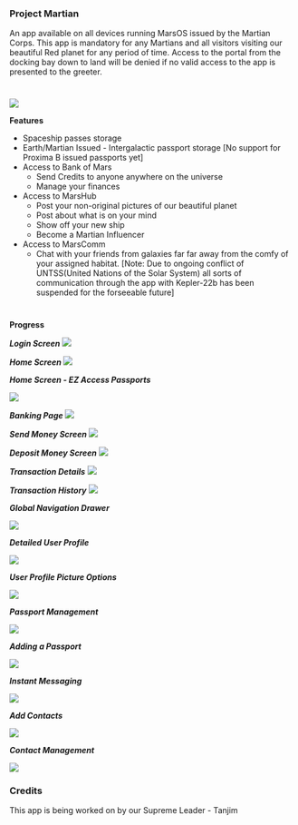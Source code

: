 ### Project Martian
An app available on all devices running MarsOS issued by the Martian Corps. This app is mandatory for any Martians and all visitors visiting our beautiful Red planet for any period of time. Access to the portal from the docking bay down to land will be denied if no valid access to the app is presented to the greeter.

# 

![](https://i.imgur.com/hm5XPfL.png)

**Features**
- Spaceship passes storage
- Earth/Martian Issued - Intergalactic passport storage [No support for Proxima B issued passports yet]
- Access to Bank of Mars
  - Send Credits to anyone anywhere on the universe
  - Manage your finances
- Access to MarsHub
  - Post your non-original pictures of our beautiful planet
  - Post about what is on your mind
  - Show off your new ship
  - Become a Martian Influencer
- Access to MarsComm
  - Chat with your friends from galaxies far far away from the comfy of your assigned habitat. [Note: Due to ongoing conflict of UNTSS(United Nations of the Solar System) all sorts of communication through the app with Kepler-22b has been suspended for the forseeable future]

# 

**Progress**

***Login Screen***
![](https://i.imgur.com/P8tOhic.png)

***Home Screen***
![](https://lh3.googleusercontent.com/THNLqqXsrCLgPGoVSMKZkvjU0GJKVzbHhYzmVLbZUb0jYB7Ry-O0E9WDlJb9cxUYUYMJONGcz0B1G8mBL4g0-A2sGtOCKetJEKq92KXX_KfkvY5lA68inQIVKivVmZFjmLwNNUw281g73dopSof35WBXtiR4YLSiJsFVsLK7A0fVMq3M6I7dkGqNibIvIKc46rWjS9nNU_2UNxF-nse_I2GgwEGEDN5fcOKbQmTy0OLqTz2AK8WvFhxo9bio8U68xFQII5Rvc7ryshoiTV1IhV1oVtSdhEZPKNMGNN3g_IpFrvmqnWztDIi8KaB6XFSQBXSsj7RFl9ENfgMZXopx8H6ccI1BBX-0HG1HYSjAdcL2EQUNbXUAUOOE3eGF2FIw4lAL4mq8LIEpkSVPfZ4TLjwMb6LDw9ibkBi8XARpzuLzNB5zdUUo8W-zmm0QRC4Yev_XkU0d5X6PbB-AaMvu_KyPpQxJ_1ct0G-V_SdmDsc6UGZ6Tbe272rmw9v8y9XavCqEatgRJTye5oktR-0sKnCt95ndu0i74Jsf5PaxHfRzWi1Rpk2KCWaEqT1ntoFb0XzGg9tsMUt_rVFKerAKD1PLmr2xy3-dmjgAAqiKJ7WlN4ECUZdRpTWOPRYgWkuPgf5alrdJ7QpvNtSD1hteOiS4Ohwr9FG9=w604-h1307-no)

***Home Screen - EZ Access Passports***

![](https://lh3.googleusercontent.com/SBjsf56lgP7ZbCLxIfvpdTLRFmGeWIQfQwXN5yEqgiElztJualCKgWIS-0zsKxi018iM-vKTynnUK1Zjq3tv-XcwNJtiulUdJKsfjWuDOJZWS7RVEQ9XS1qWiD4fsvJUh7IyKcGpHWpJ9BTd8b4npWehQSw9mRrZ7LqoME900gjRVLtqfmjiR5gsh0EwrJqUIVRr9ZT_n74kiOG34o8dL1NFu_j4IiHSJO17QzoijyoGUnSBHfQ76peVJjlmF3BlfVJN2Jd_z2DGmN7x6j4BDluOfzrXJdcaadfxRXrnqayNuc52yWgyYT6XKPq8psHOLBk63LyuaYvqAjpTDd-EJmi-TkdP42wrbf-WVokbDJtE5cbEcAUXjXJj24L9YuqJdvWXKNMY4ncQoNViOBVYDkPNGAe_iIpphzL3erWR_Lphu0rCCwYTaPe0l5GXImQbqhFBD-F4-B4nHctVipq-lucZ323lQhLA3_R7l6c7Vws9EMMDGpuQltahJ_DTL2H1_24Pe4hajUTWaYgWAXqv4UsHCBaviNOCeXQUAaGLXmybE3olApSgLtv6znYDAi_jwW4VaWxmZgezxAo6SD0VA22vrpr33Dp4-1pC1lioLOmXX4bshvnOwSFHKTfDAQ271qxEdPMD63U6Rjl9vUBHvluOwmrSfD0e=w604-h1307-no)

***Banking Page***
![](https://lh3.googleusercontent.com/GAUS-Sz1EjHiKxnWDpy6ZVxHLH4d9ds7BGbHfTG5EQF4EqddWcIPqJkUnWVSLHuCO39eeSnOP19JbhPYDDThVuS7wKHGl-V1nFeQ9AvMG0xTvH2Z6yEQA917HgP18d8HAjwcyZ7dYA28Vb9GbiNVT8plt8dvTwfQ50ccHcDO2piyczka60bG2lAM-fc7aOE9C9Dra2t0PuTlulD2SKjpTBMqDfYGQXk1v8Fs7yC83EkGD8P0PEMhSw66heEUqlLhSt8drGGvnR0QYdwD8QxhtxcIXAe-2OC3f-vp8eEDK7BO02Zuci0cT7-r9pTBQFc6BlpYR7pyQVKwHPGd82HlTP6b26P48Scq1fn-x9wPgOljSmlxN_OqRiwWHw-Nyq4Aa-7mJLV1g9yzSCZLGNFplb52Mbj_xwfVZztq6o2ZjNhcEdbPYZk-GYKxSiNYmjh9jAYU7PEAzbz8IQMoaEcjl3CJNG97PT3OpuR31J0VNkqc2lnML8sFlJbI3DPRNIx1WsbDElzoq04y7QrGTiyoA0yPfl5C9ETdtMTk6jTWvpyqi8JqFdgTEEZBIVn4wmV7z0vXdspLU5U0ObEqzLutIqD_vQbcVvbhRcAVWo_gBOvY3SJ-ZxHAN554eIOrJzApkDrF9H0gSc32qRkMhHF4QHhoG9hkR5BU=w604-h1307-no)

***Send Money Screen***
![](https://lh3.googleusercontent.com/f8YCDDklXLLXo-V-3Ak7ekbEkPZpghwARfHMOOrydvBOPhi8-k-_Ise2pjvDW7TU1pFUdj3AP9bqN1GLNYHPX_r4OeraavFPjIkvgjRRh65Tp2kj8_C8E76bgTry5Wcf_cY0PGN2er4TWTy2imDVkmYBAzv7bH3ILhHXpj7cf1ofVjB-IH0cBxbwf3aRiXuxN3_06daGv54UJ7PDnrJlnjse5pUKHgebYHnVtO03ViR-QN9Nx2L7qMkIu3-pxJCbcoW1zVEroPU-ECwbU9ueEYs2V48xqXhcSLz2aMvh_HjOTd6xEkiwxs3VHlyxvJOz8FUc9OmgXIf1fyd0AlZTJFxXG_CDZvKjoAwUktySJtt3NO6145QOtqPNDOoaBXgq508QEAZ0vU8JP85uZNDC3aRKL6mleyEcM_Cjr3lzboLeldoXRrow3awC7TZbC-jf01cZ78OCQFkPlk0Cjca1YB66K12X2F7glCFyCUN9ZqolAnOV2_TlDZdjm7RG8ecC9IVOQvArC1Pgs8gId6IVJR2X8GJeCj92l6yvBCmbDkQ3djeqZXYloGvBNvPDSNoN6LWvlsehGRczb7NMNNE2V1MrAaZZ73ltzz7OJpGm_ZxiU8Ku3DblI4O5DT6WNpWRBlplRdmM5AW1VoaR79tMU4g4siZsqRvy=w604-h1307-no)

***Deposit Money Screen***
![](https://lh3.googleusercontent.com/A-cb2IG2S6GmQHi-FCDKYx3TgGAbwv73r3hO7lk7xKNHW1lh4sCH9m6HKzzrl6A-qqihjAqBJzRVmSeKpiY1HSptOJv4KXEpXPc3s8ML95scRaSm85epKVXjuDWBlx7dOjIe4yEkxtj8X2bCFqI3yx9lypcOc72_ex30PkvICmtJkTXbtwpSKMsLAoxzvvOnViHDC_42H0XXuvjx1EnX4NHt7p-t1Zmz0B5AvK8rrCIAxtzrgHkjKYipLwCU73ww3YSAGAseUJwm5PHUeEGkvlTYrxvDYxQeacbmTh6fKNGsvrUqArDK-TrdWAHuNrHgrgrcmfdBCtWnpWE_GSF5TnP2m3JZeo32Jz5JoRWSc5jV2DwT_eECWCs6MzMaYE5VrICsLFOrYobhmLPcYlsBi4oPCupbLcI2in17_1Z2CG8atZeIXK7yHyOULn8_yzO3axXIS207lQkdJIKux6qzRqBanpGfh2Wyqx1S2-aGCfBpU8BX3oRs0UBtgFCGB5LWlIuq0yjHTlRdVQOzwDtjcv-ju3nCmZXNDl-R1LIi_ZsCGxx-XOIPaPh6JUiRnZXZNhg0LAD13CvbuNEVHV-34oSLPw9IoNTUKzRwCWxrqYJqyCziq0DmcUVfT61D7BWVBBeWp3OU10CFuwbOEhS_c7Kd5yOe5xC2=w604-h1307-no)

***Transaction Details***
![](https://lh3.googleusercontent.com/ix0rT0-SYRnSGkq5-WyZp984Z0zWrtztpeC1ubMJOI_wCJ_rW_uiM3kKQM5_Eht_dAEtCJlOjuxZ3LIkZpHgc2seOIW5Yk9Qz6Cu2EXj4GohLWAD-0EqdbV49BE2qqlV4-qUjH0sz1lcf0aUvpczU8NymJ_rEzooV6rHd95xCASvtHGVEKd0qhnWCeFLLBddbQ2PXgjkLNVlSasgg4MzeuY7jRhBCgRb0HCkLtj5W580zyKoViPJyNzwJGE6VIVTqBj1m9y8pwzx187hqiDwzbnI7HdzhzyOdd5mPSxIEyuA2hzV0uu1QT-qZGpnQCsYKJD-QHJ3tAYzkhhrzTXsgM7CXOhc8l0qwk1WbkBRdMktHWrq5cDG-wpmpz8UYZtcV0ZECMoxha3q2q7bmEQEb2aksBWKDcNwZ6nRxvIANHJDZGCkiBDNEoQhJeJVjgUrzez4SqLEaMXg_T1XqPn_nKzKg3xaMkQMhArfMJhgVqCFZXKLJUV2nJHy3kA2sb2288wWsFQrhiV4-1hBpR0whb4gRFT4qn28vuWiz2fyhBUUShv_namweHsLQB2VRNsPY2YW47yupJF0uD4NJlb_AGjdMkWFtBmQIZZkaqAFewSb5lnW4-fhY5jgca779VS1WzWGFK6ry1pNoHXu7cc2p4V6jN7P2TZx=w604-h1307-no)

***Transaction History***
![](https://lh3.googleusercontent.com/eIu5K2YUM5aJQa-QRja7PLDE7wDg4oMrgXCzt_2g_gSnYo0mgwMNStpS3oNk-u6Fsf07OFYE2SBBStH8wwGMaZ8B5i2VNUABtGJ9dbK0ZVluOoFFdT39aultxWDDrxUkAMEAgCFoDAwdtznxRY9DStMIDWVhqm2Ods2YL5llbDiayPR9ZgDTptZyMSnC3CIOIMfgaW2AADGU52UpM83MCfXvhAMJzvkxsEzILQfrmYD_jxcY5l9nGAqY8NXiIlN96Ssozj-YRpYGUvcpo9HQVw2v0ygjeXjsAnhHdHJ_EWAaAK185HXuaNV3oCXKVmrwkI8GvXi24c5QDW7mFnw9_HUOYJyIGwE1FimBRt0dfgitbgaZDKfPpdEdjznW9b9rGh8oFdRs59oEHmJJtQ_VMkbw5l50pIHWFwCFJ2wolrG-mk275OjwQ-59DXj0YgVAJXAqjFl9xpO56bEGXlK1eArKq8OVQ_PRStzgGUvefMGkQ75wiMTJ-o0Q43WfcGlPv8TBP6COAMG6KhLmj-hZVc3kqRFytUJUGSFc_8OIhjPYrptXaqqyKrA3GKSyVT_PtHhusK8mA7Qh85TShDmrssNh6HfH9M6HvFrsd_Ixi34GCm-JsAcynm0KMRAGdjS3_L-R5Xb0lSb5WawNTrO6zTZQONaL4Cog=w604-h1307-no)

***Global Navigation Drawer***

![](https://lh3.googleusercontent.com/4BK9ps3DLl2u0cGU6uLm5lsCoiN838YpGAzHhvSo3-ii4xt28MfQqVg3CVPX33xh2st4QowI0O_C70FUqDRAg6lX3viF4qmaiC5wvPotyleWb2nxDloL3M4E4lGcR3vwFFpE-KwFy_ghvnWwfO4NLWQQ25yM06ZInplxMwnZhWaMFVUkmp__3sfGXbOcC1TukOw5vrvZXx1dyypV7lTlXREAVmVOhF1QPhZS98MKNPxvOQCBVGfKF54jDaKC-qSnlsyhhsTtKnEVSg6stv2JhQkViIMiyRRcDBFJeIoy04rL_mbdhIrdaVAp8vzYIIp5qlmr0PneHhg6ptZVoPweKM0YtjnQwiPegjR1_S9nBQLmdxi1wOTeXUiIaooxoU1D4Mrj31h0rNM7iOJMj-OKGYzy13xz6B7QctTxvfg53EoDu5f23GdmzEz8FZTQueQh1YjI4Q9Vt2WKcyeqPaqlfq34tlg9qjFQWp3D0tsytYHc-XoKp17KUCH3O0hMmWogEeU9znHwNf_U0TVkP2BsZ9wlNZd_GdtMKsSAapEAzwDmxTG7zpu-cWD6spnYxSxd-yMfE1JlBdSo3VGlddk6rJATbdSqx06zOG80sazv2K9Pa6NGu57ICV1m2rNd58UUXWVty4DyjbWbpxz-XUC6c2YwlheZByJ7=w604-h1307-no)

***Detailed User Profile***

![](https://lh3.googleusercontent.com/4hEH39AWRAcaTlVVl_jCbsNItQ13OUvBToX7nvJS6MioZRvb3LgSZxEyjNGx1lXaS39QVcHQCk4CEw-rQSt4cM9IK7dT1wfLZQYJc24sK5eGzcw4bs27aEvef9Mj1cwgJGFy1qzIn7f3tWznyMa11YdVBHINaifY9yhaxvkAIYbs2DjEGZObGmAtJbpE7znhZ-Ze3zR7oD_mgoNfQw9RcGxgc6zK97HT9-kBUGjJIDCrtRr3OMlw12YtweKWB2KhCKa6tdBUzHkURU4Bvw8ACoY7OdQUt8MHm1Ft4740k25ScfRf255ajTJ6m_e7_m3oramnCOs_f0zo3Xn4zE-qRRAsdh-pLEobre3sM7UImnEAMkQ65NJxyq6ER22xLeWfh52_MXDAx4oCe_5vC-j0rNlgbaOxIYo-mQQ3cwmJ5jZCpV98qnIajhgWIpf9jzlaDbZdkhFA6jtlKTbYHzaEesr1BAwgw6T-CXUlAlnOjWm6AYuP4o1wXPqj7UfsY4gxeiZsJhpgQTPqOttUarHSbqI25_UG_Hg8IaLDAP7IdaqD18ec86JUL3uxxoQsr-56NFjUHfVbHLwy4PJBu6DipGMmrLtqQPBKIbN-cFPK6v1Yf1HRx0kdKkJbZN202_z3TCCGo1CSis-GmybwbCmvoLLCeWWRtpQo=w398-h1307-no)

***User Profile Picture Options***

![](https://lh3.googleusercontent.com/Jo1NFIvcSm0NiyEiNV1iWkCEwl5qhPxrPt75SSZFzqCErE3xZReO5mtjRBO2clomp-v6W0XaxoxrusE1TPIxBxQ_YkQoVTvsjMENxVKStonrBvLuRhexlKQFDwM-s5RLoEG_CFNdZaVzRIVr8mMpjzbBLjPvLRlzbfzKCs_YM3plY_xzYar3rAmg7wOfQeIJNjVi5VsjZykc47pscdoeiijPHH5woLsHLhjjSxwxOyHCwTLED0p_kBSzMZ8In4XfpLrkocFcy4bZaz7_kPqg552SFEeyTOWLzkMEudWi_Jfd3rdFBgly5VvxJUT69eMUf4rxxGedv4Bwergnm7dVoO6RXSA1WuSbznNIWHgNBaRiZhVxrseC6Rgg0z8iH1sj_0OiAE1ijVkV0nIPhlyDkjyiLcYCZjsPhefSB5-O-K0gePj3L7fO6o_WspbPEhKdIY5scVEetfQw6D9dCLt9F9ExklRAadJzMDbXwZo_tnk53UjjW2ynWo9JbukSmpNMQYDX7tpFWz2uqotPB1AI71X7yCY0AeOcd3preMv7RNsvqS-9lDfXUjvAkLAZtVq_8fKwzOYX_aQJhroY1goLV2iFHwkZbiyy8kFyWAH0036oXQ96eyz8TC4jmqqWMoayfOvK3khqQ2Z_qHDMFQtY1KKTcm5WZr7M=w604-h1307-no)

***Passport Management***

![](https://lh3.googleusercontent.com/mvSgTSBOEU_dE8cwwXyDCWeD304gIzkSL9FItBw8KqwAXBEPovssJDIxnTb9VJbZ8YhDYISqV25pqw638lnpAi4ZveOMocYjFDXHTuPIw4vVMhksDRpFLtyAz5XQi2kJy8Zn1dlmpXIOljiiON5JVbp7AvG_rBMAHgrZfKasU9KM6IiPcjKwbGnKtSYmUs3FVJ3THR2TdDjM8nlRrcWcYMnhr0mosigNeOnQVjf-NihGVU2nP8EW28CAwoCIaW6kwAyz4fH4YaJTUEamFuTuzHqv0hmIGxIzA2NNHlh_NwYlrTFCqwrgJb-pA6uWqBAAT9hmh6704TD6CtDshOO3RoLWezYbmPjKChS7Il1sZk2hvYcWgTcS3uOBxtcPZctFOzWauSk_d83ooqPBYpvNrPPn4ISRvdEfqclWOOPVNZ7ae0cFvBHPYPaRw0Ol2g-74vOvUHlUCcXtYj6fYoOZ2XP7EUlVOE4j_gCvKpnve0Cb3NpR6XrpcC2ANLmFfoUbbWHv1FC68iQFCGHig2lSHVX1LGUMnWwP96idI33OpkH30LJez0VU64PMk-NPbPwh0Wns3XTpgl3esN3bZR8AqRrl3zso_Rzct5v9FkTFTD-PaGsa3_9rXnThrkzWui7M5Z4Recx2vw3d8ko2AP3eoiY4GalTU6Mp=w604-h1307-no)

***Adding a Passport***

![](https://lh3.googleusercontent.com/BjWkwb7V_kE4avaiA2lYwJb4TWMyoeTq52t8VGzQj-Y20YTFb_pFLpbpjUCO7Ug8NwHqM3hG9Y0okgUKHV0ffIxurEzRKDl61-uWliCGShGy962je_PpwCdT2Z824nZXmn-mfI-xdBcaSi_lELo45ipd76Vk1SNsU8RJWyScHqzBRoAHQoGvSlbLF8bAKBLzBtZ5b7LT-40RZ4DLBUV3ZjmFjDLQdZh2JXdaHeEHsafPkN3RGRR7QAMmzGZhUHeIDnt4HzWtn25rt5tCT3G4FFiyGD5x8OWsNoglJyLHXaKXhCKulplMdclG_vHd_MdOCBPouknUQ7M96JpMLrzKRP1xYr0U8j8BYVdE1kRlpKvdK2FtQnFMGA7QDeApnfXZQnoEtA-JqpO3jbuAAeS6J98ZShNZ3yFdqZRBgvQlzfplzLMMA3GTKMlN7glOMPfSbDpBrRupnCvG67FDdUjgM3juVBAS4L2Ket0fhgZnsS_7yQifp3uX3mCiEVpz1RdW1tZFhkHDr8QaQQEBHO-vzeZtzjIoijwBRzQW77yAN3wdrUKbLRDUZEBo5hagKFtKtfQgwlEBnmIvTOylCfwqzxV_JGxVSn3Tfw4noZGCyQ1IrPvFDCfw4jYWkp3IzsyxXv3-qcOcLZ00FgFp6NqSqKjXyVFVZJ9j=w604-h1307-no)

***Instant Messaging***

![](https://lh3.googleusercontent.com/R0AlM-y5E8bLiHKKTa4UQT4OSAn7N3_dZtkaCuVqLQIF8sGoZhuK5B_IjN3TSh1wvrey-i9oADotMQ4otabyQ6wG7z02fKUIIJ6kMdhD9bMR62fe_Dd2b1DC4p3irbNaErPTDNOM9EtZzFnpkMNxHz8BC8BEb6UrvZFHpH6SNNPFsnx3XYoD-i42JnxM4jFyuvPgfYjCeVpplG2hPjJvJilHx6v_G_Ah1x3Cnz7b8cnSW-kweHO-eFMbhHj_88iWk092uMbyJM77ZgM8fDokLIAQ4GpPXY9MpwS-wD4cSJ6-DOlFExm7C2mbYPq2jxj4CbjJnpZjdn2N61Nb5e9XHfa-MOe9qXkNAhpbif5YFjLIX_lXGtUC4tSUdC6CQbPaUv9AQ45BqU6N7_7Dpj-LKKKXmvjv2r6I6JqMHyS3fFNwmDXQKzoRJSsAakhw59ZNtMhZ_6U97cAdfB-c2YuthB5361T_pL_HsAGue8t4odPNaGr8WYLqJdb5kAKEAFz3Tge_ZA0ha5KqEmZ1aCsX1C6cTER3PIBou0bP7HpCVSt-5141c_8KihCHrpH6D1XGnOjB0AsYYajhbt2Aij2mKoFnIBIRyKLOTKSZNlyXTMm9L6w_QIIM8YdDNkQgyLDnFhUV_WaEkXr1Vwp1DJumNLALEtho7g9i=w604-h1307-no)

***Add Contacts***

![](https://lh3.googleusercontent.com/BKhJ1vwraOeo2xOrrbgvQYOGMy_enOSNEtxeEUVbxb-Rckj0LnmRhk6vlJr-31vOJeKwibpOpK4tbORxb1bPyV26jsC9qReVtn8Y0AsD5Rr9wavYWNT8u7HgTYbKmAYg7eaqNMm-9UhggxQov_njsh-4ElW3EK0Iu-HFeQV70b_Lupp8MrZgwuOu5veGM6c4PzAD70vfjGwUstJUhjqgJoTnrUtXBz4Hcn0KMQLuWezPpdz-YRPGL_RIzj4IJpQYCyB2fvrf5LGP4xauSHUAVZ4GY93rU7Jt15dkgwhcgeiCJM3wjIWvHwgI7CcgUNhIxtY_56DVev5Hd2Rg9qSqcYHzLfb9-KqgNFcxHUhZLNeyzqycXmIAy57_pI8gP_cw1BAmqOfEXClQh9crqaUT1qh2uIiAsc64Vue1HK6rToYmVlwe7X7fYT4CRcmjf5jlCYLuZOMx53aofd0C3QumJGzjxiZTDz8qSj_QbZ6cEHw_rVgOxkglDJRctRBjy086Oy-7i8WSwgrtuRDnFEpZ9WxVSe5eL1xeDHY9YCPRy9vBzb4tkVcI8Nah-E6LDUQ1rRF7TfOgJTeFRikQg-5TC20o39hkQu4-9Oay4Nu6kfkCltC1SD26g521M3ZGbnKmA_UqPO_UjTrsRNja8sNKXVZFivnifPEi=w604-h1307-no)

***Contact Management***

![](https://lh3.googleusercontent.com/HFfHAK5bKRiFDK468-3xdrkgL3kPoaVktZNJTyn6jISY0P-gEXTVZZNoYPmGXy5xW9b7iTdoD3sw58DA66Px8DqQT5EDv23haN6ec8zawN0p2XorWnb525X2128SPLXzO-eUwZzaLdKiDezgJV8s1pFTi_3dt0Fgh0k_SZ399O9enSkGWPa3Pai7lr-47x0IPPgGszIDSP9KGnwRnVdxfZLdmgNWgyj2yD6fsG6cst3MMZD2CHxuhSY1cUVfo-3k0vEk-T5GXpRcZe7KDqnfgeejzLXQwL-l20-WHbvUk2qUUoSmcmYwOmiz52CDRFj57KboLoyp_vJsXbuj7gIAKkcFpHqlJZB_d568keDmeqCOiVWYJkAVCy0p4xeDZXzvwNxID4D_L2GTD-9b4RirbLy0XvY6uqLHZTCjvbjB36dz8wqzp3l3c7uZXc7KCoxwZqMnfvEoDctyqDNdm0ralz1IenZGVPbEgKjd4sf8DfTZSZ5mmqtti28xqfvV8zR850-cQvNrBTZjIdko_Xa0uCqyGfjD-BCNei-rPfs-kx7Jom19l9EHTVlL2EwgesVdmeLPsQQ7GK3VpGYVF4GLtJASintewKgSt1-QQ_Aaqfo32wl3NyppLiVgPxwUalRTK6R2D7oNRRG7Zk8i4RTMR57zNe1tQDg_=w604-h1307-no)



### Credits
This app is being worked on by our Supreme Leader - Tanjim
